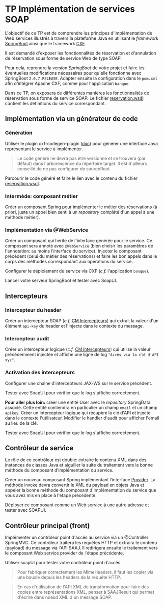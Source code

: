 # TP Implémentation de services SOAP

L'objectif de ce TP est de comprendre les principes d'implémentation de Web services illustrés à travers la plateforme Java en utilisant le _framework_ [SpringBoot](https://projects.spring.io/spring-boot/) ainsi que le framework [CXF](http://cxf.apache.org/).

Il est demandé d'exposer les fonctionnalités de réservation et d'annulation de réservation sous forme de service Web de type SOAP.

Pour cela, reprendre la version *SpringBoot* de votre projet et faire les éventuelles modifications nécessaires pour qu'elle fonctionne avec SpringBoot `2.0.7.RELEASE`.
Adapter ensuite la configuration dans le `pom.xml` afin d'intégrer Apache CXF, comme pour l'application `banque`.

Dans ce TP, on exposera de différentes manières les fonctionnalités de réservation sous forme de service SOAP.
Le fichier [reservation.wsdl](src/main/resources/reservation.wsdl) contient les définitions du service correspondant.


## Implémentation via un générateur de code


### Génération

Utiliser le plugin cxf-codegen-plugin ([doc](http://cxf.apache.org/docs/maven-cxf-codegen-plugin-wsdl-to-java.html)) pour générer une interface Java représentant le service à implémenter.
 
>  Le code généré ne devra pas être versionné et se trouvera (par défaut) dans l'arborescence du répertoire target. 
>  Il est d'ailleurs conseillé de ne pas configurer de sourceRoot. 

Parcourir le code généré et faire le lien avec le contenu du fichier [reservation.wsdl](src/main/resources/reservation.wsdl).

### Intermède: composant métier

Créer un composant Spring pour implémenter le métier des réservations (à priori, juste un appel bien senti à un *repository* complété d'un appel à une méthode métier).

### Implémentation via @WebService

Créer un composant qui hérite de l'interface générée pour le service. Ce composant sera annoté avec `@WebService` (bien choisir les paramètres de l'annotation: au moins l'interface du service).
Injecter le composant précédent (celui du métier des réservations) et faire les bon appels dans le corps des méthodes correspondant aux opérations du service.

Configurer le déploiement du service via CXF (*c.f.* l'application `banque`).

Lancer votre serveur SpringBoot et tester avec SoapUI.

## Intercepteurs

### Intercepteur du header

Créer un intercepteur SOAP (*c.f.* [CM Intercepteurs](https://perso.liris.cnrs.fr/ecoquery/enseignement/tiw1-is/tiw5-handlers.pdf)) qui extrait la valeur d'un élément `api-key` du header et l'injecte dans le contexte du message.

### Intercepteur audit

Créer un intercepteur logique (*c.f.* [CM Intercepteurs](https://perso.liris.cnrs.fr/ecoquery/enseignement/tiw1-is/tiw5-handlers.pdf)) qui utilise la valeur précédemment injectée et affiche une ligne de log `"Accès via la clé d'API xyz"`.

### Activation des intercepteurs

Configurer une chaîne d'intercepteurs JAX-WS sur le service précédent.

Tester avec SoapUI pour vérifier que le log s'affiche correctement.

**Pour aller plus loin:** créer une entité User avec le *repository* SpringData associé. 
Cette entité contiendra en particulier un champ `email` et un champ `apikey`.
Créer un intercepteur logique qui récupère la clé d'API et injecte dans le contexte l'utilisateur.
Modifier le handler d'audit pour afficher l'email au lieu de la clé. 

Tester avec SoapUI pour vérifier que le log s'affiche correctement.

## Contrôleur de service


Le rôle de ce contrôleur est double: extraire le contenu XML dans des instances de classes Java et aiguiller la suite du traitement vers la bonne méthode du composant d'implémentation du service.

Créer un nouveau composant Spring implémentant l'interface [Provider<Source>](https://docs.oracle.com/javaee/7/api/index.html?javax/xml/ws/Provider.html). 
La méthode invoke devra convertir le XML du payload en objets Java et appeler la bonne méthode du composant d'implémentation du service que vous avez mis en place à l'étape précédente.

Déployer ce composant comme un Web service à une autre adresse et tester avec SOAPUI.


## Contrôleur principal (front)

 Implémenter un contrôleur point d'accès au service via un @Controller SpringMVC. 
 Ce contrôleur traitera les requêtes HTTP et extraira le contenu (payload) du message via l'API SAAJ. 
 Il redirigera ensuite le traitement vers le composant Web service provider de l'étape précédente.

Utiliser soapUI pour tester votre contrôleur point d'accès. 

> Pour fabriquer correctement les MimeHeaders, il faut les copier via une boucle depuis les headers de la requête HTTP. 

> En cas d'utilisation de l'API XML de transformation pour faire des copies entre représentations XML, penser à SAAJResult qui permet d'écrire dans noeud XML d'un message SOAP.

